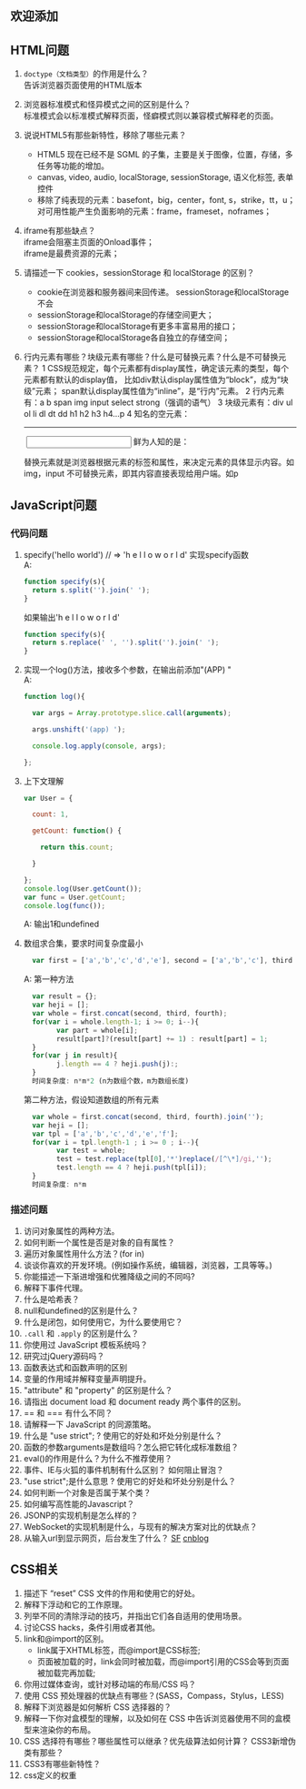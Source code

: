**欢迎添加**
------

## HTML问题 ##
1. `doctype（文档类型）`的作用是什么？
      <br/>告诉浏览器页面使用的HTML版本
2. 浏览器标准模式和怪异模式之间的区别是什么？
      <br/>标准模式会以标准模式解释页面，怪癖模式则以兼容模式解释老的页面。
3. 说说HTML5有那些新特性，移除了哪些元素？
      * HTML5 现在已经不是 SGML 的子集，主要是关于图像，位置，存储，多任务等功能的增加。
      * canvas, video, audio, localStorage, sessionStorage, 语义化标签, 表单控件
      * 移除了纯表现的元素：basefont，big，center，font, s，strike，tt，u；对可用性能产生负面影响的元素：frame，frameset，noframes；
4. iframe有那些缺点？
      <br/>iframe会阻塞主页面的Onload事件；
      <br/>iframe是最费资源的元素；
5. 请描述一下 cookies，sessionStorage 和 localStorage 的区别？
      * cookie在浏览器和服务器间来回传递。 sessionStorage和localStorage不会
      * sessionStorage和localStorage的存储空间更大；
      * sessionStorage和localStorage有更多丰富易用的接口；
      * sessionStorage和localStorage各自独立的存储空间；
6. 行内元素有哪些？块级元素有哪些？什么是可替换元素？什么是不可替换元素？
      1 CSS规范规定，每个元素都有display属性，确定该元素的类型，每个元素都有默认的display值， 比如div默认display属性值为“block”，成为“块级”元素； span默认display属性值为“inline”，是“行内”元素。
      2 行内元素有：a b span img input select strong（强调的语气）
      3 块级元素有：div ul ol li dl dt dd h1 h2 h3 h4…p
      4 知名的空元素： <br> <hr> <img> <input> <link> <meta> 鲜为人知的是： <area> <base> <col> <command> <embed> <keygen> <param> <source> <track> <wbr>

      替换元素就是浏览器根据元素的标签和属性，来决定元素的具体显示内容。如img，input
      不可替换元素，即其内容直接表现给用户端。如p

## JavaScript问题 ##
### 代码问题 ###
1. specify('hello world') // => 'h e l l o   w o r l d' 实现specify函数
   <br/>A: 
    ````javascript
    function specify(s){
      return s.split('').join(' ');
    }
    ````
   如果输出'h e l l o w o r l d'
   
    ````javascript
    function specify(s){
      return s.replace(' ', '').split('').join(' ');
    }
    ````

2. 实现一个log()方法，接收多个参数，在输出前添加"(APP) "
   <br/>A: 
    ````javascript
    function log(){

      var args = Array.prototype.slice.call(arguments);

      args.unshift('(app) ');

      console.log.apply(console, args);

    };
    ````
    
3. 上下文理解
    ````javascript
    var User = {

      count: 1,

      getCount: function() {

        return this.count;

      }

    };
    console.log(User.getCount());
    var func = User.getCount;
    console.log(func());
    ````
   A: 输出1和undefined

4. 数组求合集，要求时间复杂度最小
    ````javascript
      var first = ['a','b','c','d','e'], second = ['a','b','c'], third = ['c','d','e'], fourth = ['d','e','f'] 
    ````
   A: 第一种方法
    ````javascript
      var result = {};
      var heji = [];
      var whole = first.concat(second, third, fourth);
      for(var i = whole.length-1; i >= 0; i--){
            var part = whole[i];
            result[part]?(result[part] += 1) : result[part] = 1;
      }
      for(var j in result){
            j.length == 4 ? heji.push(j):;
      }
      时间复杂度: n*m*2 (n为数组个数，m为数组长度)
    ````
      第二种方法，假设知道数组的所有元素
    ````javascript
      var whole = first.concat(second, third, fourth).join('');
      var heji = [];
      var tpl = ['a','b','c','d','e','f'];
      for(var i = tpl.length-1 ; i >= 0 ; i--){
            var test = whole;
            test = test.replace(tpl[0],'*')replace(/[^\*]/gi,'');
            test.length == 4 ? heji.push(tpl[i]);
      }
      时间复杂度: n*m
    ````

### 描述问题 ###
1. 访问对象属性的两种方法。
2. 如何判断一个属性是否是对象的自有属性？
3. 遍历对象属性用什么方法？(for in)
4. 谈谈你喜欢的开发环境。(例如操作系统，编辑器，浏览器，工具等等。)
5. 你能描述一下渐进增强和优雅降级之间的不同吗?
6. 解释下事件代理。
7. 什么是哈希表？
8. null和undefined的区别是什么？
9. 什么是闭包，如何使用它，为什么要使用它？
10. `.call` 和 `.apply` 的区别是什么？
11. 你使用过 JavaScript 模板系统吗？
12. 研究过jQuery源码吗？
13. 函数表达式和函数声明的区别
14. 变量的作用域并解释变量声明提升。
15. "attribute" 和 "property" 的区别是什么？
16. 请指出 document load 和 document ready 两个事件的区别。
17. == 和 === 有什么不同？
18. 请解释一下 JavaScript 的同源策略。
19. 什么是 "use strict"; ? 使用它的好处和坏处分别是什么？
20. 函数的参数arguments是数组吗？怎么把它转化成标准数组？
21. eval()的作用是什么？为什么不推荐使用？
22. 事件、IE与火狐的事件机制有什么区别？ 如何阻止冒泡？
23. "use strict";是什么意思 ? 使用它的好处和坏处分别是什么？
24. 如何判断一个对象是否属于某个类？
25. 如何编写高性能的Javascript？
26. JSONP的实现机制是怎么样的？
27. WebSocket的实现机制是什么，与现有的解决方案对比的优缺点？
28. 从输入url到显示网页，后台发生了什么？   [SF](http://sfau.lt/bNcdAd) [cnblog](http://www.cnblogs.com/rollenholt/archive/2012/03/23/2414345.html)

## CSS相关 ##
1. 描述下 “reset” CSS 文件的作用和使用它的好处。
2. 解释下浮动和它的工作原理。
3. 列举不同的清除浮动的技巧，并指出它们各自适用的使用场景。
4. 讨论CSS hacks，条件引用或者其他。
5. link和@import的区别。
      * link属于XHTML标签，而@import是CSS标签;
      * 页面被加载的时，link会同时被加载，而@import引用的CSS会等到页面被加载完再加载;
6. 你用过媒体查询，或针对移动端的布局/CSS 吗？
7. 使用 CSS 预处理器的优缺点有哪些？(SASS，Compass，Stylus，LESS)
8. 解释下浏览器是如何解析 CSS 选择器的？
9. 解释一下你对盒模型的理解，以及如何在 CSS 中告诉浏览器使用不同的盒模型来渲染你的布局。
10. CSS 选择符有哪些？哪些属性可以继承？优先级算法如何计算？ CSS3新增伪类有那些？
11. CSS3有哪些新特性？
12. css定义的权重
